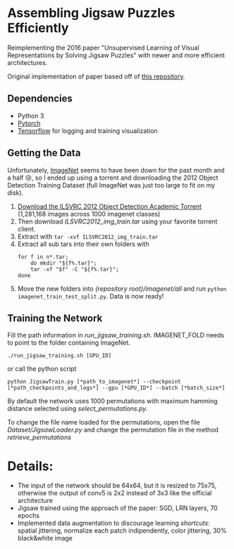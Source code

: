 # Assembling Jigsaw Puzzles Efficiently
Reimplementing the 2016 paper "Unsupervised Learning of Visual Representations by Solving Jigsaw Puzzles" with newer and more efficient architectures.

Original implementation of paper based off of [this repository](https://github.com/bbrattoli/JigsawPuzzlePytorch).

## Dependencies
- Python 3
- [Pytorch](https://pytorch.org/)
- [Tensorflow](https://www.tensorflow.org/) for logging and training visualization

## Getting the Data
Unfortunately, [ImageNet](http://image-net.org/) seems to have been down for the past month and a half :cry:, so I ended up using a torrent and downloading the 2012 Object Detection Training Dataset (full ImageNet was just too large to fit on my disk).

1. [Download the ILSVRC 2012 Object Detection Academic Torrent](http://academictorrents.com/details/a306397ccf9c2ead27155983c254227c0fd938e2)
(1,281,168 images across 1000 imagenet classes)
2. Then download *ILSVRC2012_img_train.tar* using your favorite torrent client.
3. Extract with `tar -xvf ILSVRC2012_img_train.tar`
4. Extract all sub tars into their own folders with
    ```shell
    for f in n*.tar;
        do mkdir "${f%.tar}";
        tar -xf "$f" -C "${f%.tar}";
    done
    ```
5. Move the new folders into *{repository root}/imagenet/all* and run `python imagenet_train_test_split.py`. Data is now ready!

## Training the Network
Fill the path information in *run_jigsaw_training.sh*. 
IMAGENET_FOLD needs to point to the folder containing ImageNet.

```
./run_jigsaw_training.sh [GPU_ID]
```
or call the python script
```
python JigsawTrain.py [*path_to_imagenet*] --checkpoint [*path_checkpoints_and_logs*] --gpu [*GPU_ID*] --batch [*batch_size*]
```
By default the network uses 1000 permutations with maximum hamming distance selected using *select_permutations.py*.

To change the file name loaded for the permutations, open the file *Dataset/JigsawLoader.py* and change the permutation file in the method *retrieve_permutations*

# Details:
- The input of the network should be 64x64, but it is resized to 75x75,
  otherwise the output of conv5 is 2x2 instead of 3x3 like the official architecture
- Jigsaw trained using the approach of the paper: SGD, LRN layers, 70 epochs
- Implemented data augmentation to discourage learning *shortcuts*: spatial jittering, normalize each patch indipendently, color jittering, 30% black&white image

